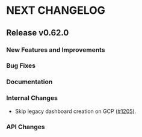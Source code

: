# NEXT CHANGELOG

## Release v0.62.0

### New Features and Improvements

### Bug Fixes

### Documentation

### Internal Changes
* Skip legacy dashboard creation on GCP ([#1205](https://github.com/databricks/databricks-sdk-go/pull/1205)).

### API Changes
